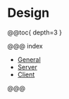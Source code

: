 # Design

@@toc{ depth=3 }

@@@ index

* [General](general.md)
* [Server](server.md)
* [Client](client.md)

@@@